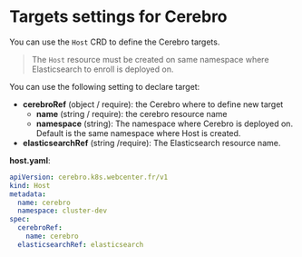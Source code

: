 # Targets settings for Cerebro

You can use the `Host` CRD to define the Cerebro targets.

> The `Host` resource must be created on same namespace where Elasticsearch to enroll is deployed on.

You can use the following setting to declare target:
- **cerebroRef** (object / require): the Cerebro where to define new target
  - **name** (string / require): the cerebro resource name
  - **namespace** (string): The namespace where Cerebro is deployed on. Default is the same namespace where Host is created.
- **elasticsearchRef** (string /require): The Elasticsearch resource name.

**host.yaml**:
```yaml
apiVersion: cerebro.k8s.webcenter.fr/v1
kind: Host
metadata:
  name: cerebro
  namespace: cluster-dev
spec:
  cerebroRef:
    name: cerebro
  elasticsearchRef: elasticsearch
```
